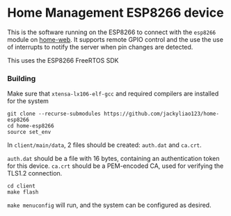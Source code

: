 # Home Management ESP8266 device

This is the software running on the ESP8266 to connect with the `esp8266` module on [home-web](https://github.com/jackyliao123/home-web). It supports remote GPIO control and the use the use of interrupts to notify the server when pin changes are detected.

This uses the ESP8266 FreeRTOS SDK 

### Building

Make sure that `xtensa-lx106-elf-gcc` and required compilers are installed for the system

    git clone --recurse-submodules https://github.com/jackyliao123/home-esp8266
    cd home-esp8266
    source set_env

In `client/main/data`, 2 files should be created: `auth.dat` and `ca.crt`.

`auth.dat` should be a file with 16 bytes, containing an authentication token for this device.
`ca.crt` should be a PEM-encoded CA, used for verifying the TLS1.2 connection.

    cd client
    make flash

`make menuconfig` will run, and the system can be configured as desired.
